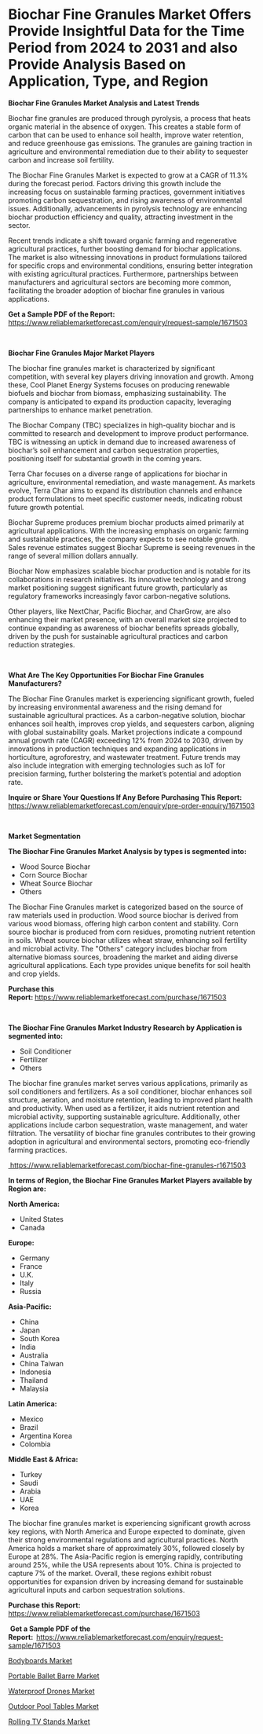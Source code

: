 <p><h1>Biochar Fine Granules Market Offers Provide Insightful Data for the Time Period from 2024 to 2031 and also Provide Analysis Based on Application, Type, and Region</h1></p><p><strong>Biochar Fine Granules Market Analysis and Latest Trends</strong></p>
<p><p>Biochar fine granules are produced through pyrolysis, a process that heats organic material in the absence of oxygen. This creates a stable form of carbon that can be used to enhance soil health, improve water retention, and reduce greenhouse gas emissions. The granules are gaining traction in agriculture and environmental remediation due to their ability to sequester carbon and increase soil fertility.</p><p>The Biochar Fine Granules Market is expected to grow at a CAGR of 11.3% during the forecast period. Factors driving this growth include the increasing focus on sustainable farming practices, government initiatives promoting carbon sequestration, and rising awareness of environmental issues. Additionally, advancements in pyrolysis technology are enhancing biochar production efficiency and quality, attracting investment in the sector.</p><p>Recent trends indicate a shift toward organic farming and regenerative agricultural practices, further boosting demand for biochar applications. The market is also witnessing innovations in product formulations tailored for specific crops and environmental conditions, ensuring better integration with existing agricultural practices. Furthermore, partnerships between manufacturers and agricultural sectors are becoming more common, facilitating the broader adoption of biochar fine granules in various applications.</p></p>
<p><strong>Get a Sample PDF of the Report:&nbsp;</strong> <a href="https://www.reliablemarketforecast.com/enquiry/request-sample/1671503?utm_campaign=1426&utm_medium=2&utm_source=Github&utm_content=ia&utm_term=10102024&utm_id=biochar-fine-granules">https://www.reliablemarketforecast.com/enquiry/request-sample/1671503</a></p>
<p>&nbsp;</p>
<p><strong>Biochar Fine Granules Major Market Players</strong></p>
<p><p>The biochar fine granules market is characterized by significant competition, with several key players driving innovation and growth. Among these, Cool Planet Energy Systems focuses on producing renewable biofuels and biochar from biomass, emphasizing sustainability. The company is anticipated to expand its production capacity, leveraging partnerships to enhance market penetration.</p><p>The Biochar Company (TBC) specializes in high-quality biochar and is committed to research and development to improve product performance. TBC is witnessing an uptick in demand due to increased awareness of biochar’s soil enhancement and carbon sequestration properties, positioning itself for substantial growth in the coming years.</p><p>Terra Char focuses on a diverse range of applications for biochar in agriculture, environmental remediation, and waste management. As markets evolve, Terra Char aims to expand its distribution channels and enhance product formulations to meet specific customer needs, indicating robust future growth potential.</p><p>Biochar Supreme produces premium biochar products aimed primarily at agricultural applications. With the increasing emphasis on organic farming and sustainable practices, the company expects to see notable growth. Sales revenue estimates suggest Biochar Supreme is seeing revenues in the range of several million dollars annually.</p><p>Biochar Now emphasizes scalable biochar production and is notable for its collaborations in research initiatives. Its innovative technology and strong market positioning suggest significant future growth, particularly as regulatory frameworks increasingly favor carbon-negative solutions.</p><p>Other players, like NextChar, Pacific Biochar, and CharGrow, are also enhancing their market presence, with an overall market size projected to continue expanding as awareness of biochar benefits spreads globally, driven by the push for sustainable agricultural practices and carbon reduction strategies.</p></p>
<p>&nbsp;</p>
<p><strong>What Are The Key Opportunities For Biochar Fine Granules Manufacturers?</strong></p>
<p><p>The Biochar Fine Granules market is experiencing significant growth, fueled by increasing environmental awareness and the rising demand for sustainable agricultural practices. As a carbon-negative solution, biochar enhances soil health, improves crop yields, and sequesters carbon, aligning with global sustainability goals. Market projections indicate a compound annual growth rate (CAGR) exceeding 12% from 2024 to 2030, driven by innovations in production techniques and expanding applications in horticulture, agroforestry, and wastewater treatment. Future trends may also include integration with emerging technologies such as IoT for precision farming, further bolstering the market’s potential and adoption rate.</p></p>
<p><strong>Inquire or Share Your Questions If Any Before Purchasing This Report:</strong> <a href="https://www.reliablemarketforecast.com/enquiry/pre-order-enquiry/1671503?utm_campaign=1426&utm_medium=2&utm_source=Github&utm_content=ia&utm_term=10102024&utm_id=biochar-fine-granules">https://www.reliablemarketforecast.com/enquiry/pre-order-enquiry/1671503</a></p>
<p>&nbsp;</p>
<p><strong>Market Segmentation</strong></p>
<p><strong>The Biochar Fine Granules Market Analysis by types is segmented into:</strong></p>
<p><ul><li>Wood Source Biochar</li><li>Corn Source Biochar</li><li>Wheat Source Biochar</li><li>Others</li></ul></p>
<p><p>The Biochar Fine Granules market is categorized based on the source of raw materials used in production. Wood source biochar is derived from various wood biomass, offering high carbon content and stability. Corn source biochar is produced from corn residues, promoting nutrient retention in soils. Wheat source biochar utilizes wheat straw, enhancing soil fertility and microbial activity. The "Others" category includes biochar from alternative biomass sources, broadening the market and aiding diverse agricultural applications. Each type provides unique benefits for soil health and crop yields.</p></p>
<p><strong>Purchase this Report:&nbsp;</strong><a href="https://www.reliablemarketforecast.com/purchase/1671503?utm_campaign=1426&utm_medium=2&utm_source=Github&utm_content=ia&utm_term=10102024&utm_id=biochar-fine-granules">https://www.reliablemarketforecast.com/purchase/1671503</a></p>
<p>&nbsp;</p>
<p><strong>The Biochar Fine Granules Market Industry Research by Application is segmented into:</strong></p>
<p><ul><li>Soil Conditioner</li><li>Fertilizer</li><li>Others</li></ul></p>
<p><p>The biochar fine granules market serves various applications, primarily as soil conditioners and fertilizers. As a soil conditioner, biochar enhances soil structure, aeration, and moisture retention, leading to improved plant health and productivity. When used as a fertilizer, it aids nutrient retention and microbial activity, supporting sustainable agriculture. Additionally, other applications include carbon sequestration, waste management, and water filtration. The versatility of biochar fine granules contributes to their growing adoption in agricultural and environmental sectors, promoting eco-friendly farming practices.</p></p>
<p><a href="https://www.reliablemarketforecast.com/biochar-fine-granules-r1671503?utm_campaign=1426&utm_medium=2&utm_source=Github&utm_content=ia&utm_term=10102024&utm_id=biochar-fine-granules">&nbsp;https://www.reliablemarketforecast.com/biochar-fine-granules-r1671503</a></p>
<p><strong>In terms of Region, the Biochar Fine Granules Market Players available by Region are:</strong></p>
<p>
    <p> <strong> North America: </strong>
        <ul>
            <li>United States</li>
            <li>Canada</li>
        </ul>
        </p> 
    <p> <strong> Europe: </strong>
        <ul>
            <li>Germany</li>
            <li>France</li>
            <li>U.K.</li>
            <li>Italy</li>
            <li>Russia</li>
        </ul>
        </p> 
    <p> <strong> Asia-Pacific: </strong>
        <ul>
            <li>China</li>
            <li>Japan</li>
            <li>South Korea</li>
            <li>India</li>
            <li>Australia</li>
            <li>China Taiwan</li>
            <li>Indonesia</li>
            <li>Thailand</li>
            <li>Malaysia</li>
        </ul>
        </p> 
    <p> <strong> Latin America: </strong>
        <ul>
            <li>Mexico</li>
            <li>Brazil</li>
            <li>Argentina Korea</li>
            <li>Colombia</li>
        </ul>
        </p> 
    <p> <strong> Middle East & Africa: </strong>
        <ul>
            <li>Turkey</li>
            <li>Saudi</li>
            <li>Arabia</li>
            <li>UAE</li>
            <li>Korea</li>
        </ul>
    </p>
    </p>
<p><p>The biochar fine granules market is experiencing significant growth across key regions, with North America and Europe expected to dominate, given their strong environmental regulations and agricultural practices. North America holds a market share of approximately 30%, followed closely by Europe at 28%. The Asia-Pacific region is emerging rapidly, contributing around 25%, while the USA represents about 10%. China is projected to capture 7% of the market. Overall, these regions exhibit robust opportunities for expansion driven by increasing demand for sustainable agricultural inputs and carbon sequestration solutions.</p></p>
<p><strong>Purchase this Report: </strong><a href="https://www.reliablemarketforecast.com/purchase/1671503?utm_campaign=1426&utm_medium=2&utm_source=Github&utm_content=ia&utm_term=10102024&utm_id=biochar-fine-granules">https://www.reliablemarketforecast.com/purchase/1671503</a></p>
<p>&nbsp;<strong>Get a Sample PDF of the Report:&nbsp;&nbsp;</strong><a href="https://www.reliablemarketforecast.com/enquiry/request-sample/1671503?utm_campaign=1426&utm_medium=2&utm_source=Github&utm_content=ia&utm_term=10102024&utm_id=biochar-fine-granules">https://www.reliablemarketforecast.com/enquiry/request-sample/1671503</a></p>
<p><strong></strong></p>
<p><p><a href="https://www.linkedin.com/pulse/unlocking-growth-potential-strategic-analysis-bodyboards-yokde?utm_campaign=1426&utm_medium=2&utm_source=Github&utm_content=ia&utm_term=10102024&utm_id=biochar-fine-granules">Bodyboards Market</a></p><p><a href="https://www.linkedin.com/pulse/global-portable-ballet-barre-market-sector-types-applications-msz8e?utm_campaign=1426&utm_medium=2&utm_source=Github&utm_content=ia&utm_term=10102024&utm_id=biochar-fine-granules">Portable Ballet Barre Market</a></p><p><a href="https://www.linkedin.com/pulse/unlocking-growth-potential-strategic-analysis-waterproof-0chlc?utm_campaign=1426&utm_medium=2&utm_source=Github&utm_content=ia&utm_term=10102024&utm_id=biochar-fine-granules">Waterproof Drones Market</a></p><p><a href="https://www.linkedin.com/pulse/exploring-outdoor-pool-tables-market-strategic-insights-xgwlc?utm_campaign=1426&utm_medium=2&utm_source=Github&utm_content=ia&utm_term=10102024&utm_id=biochar-fine-granules">Outdoor Pool Tables Market</a></p><p><a href="https://www.linkedin.com/pulse/strategic-forecast-rolling-tv-stands-market-growth-trends-ogbce?utm_campaign=1426&utm_medium=2&utm_source=Github&utm_content=ia&utm_term=10102024&utm_id=biochar-fine-granules">Rolling TV Stands Market</a></p></p>